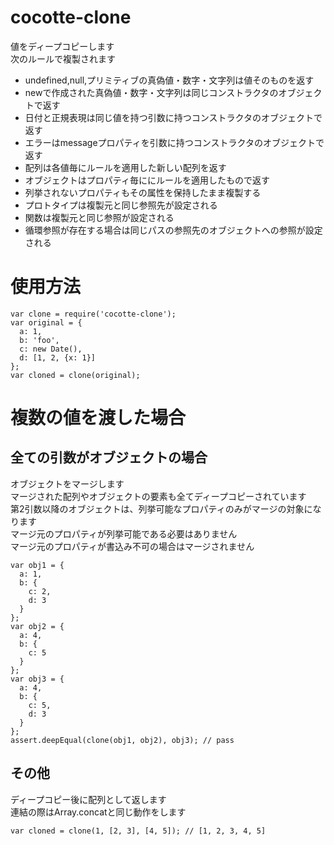cocotte-clone
=============

値をディープコピーします  
次のルールで複製されます

  + undefined,null,プリミティブの真偽値・数字・文字列は値そのものを返す
  + newで作成された真偽値・数字・文字列は同じコンストラクタのオブジェクトで返す
  + 日付と正規表現は同じ値を持つ引数に持つコンストラクタのオブジェクトで返す
  + エラーはmessageプロパティを引数に持つコンストラクタのオブジェクトで返す
  + 配列は各値毎にルールを適用した新しい配列を返す
  + オブジェクトはプロパティ毎ににルールを適用したもので返す
  + 列挙されないプロパティもその属性を保持したまま複製する
  + プロトタイプは複製元と同じ参照先が設定される
  + 関数は複製元と同じ参照が設定される
  + 循環参照が存在する場合は同じパスの参照先のオブジェクトへの参照が設定される

# 使用方法

```
var clone = require('cocotte-clone');
var original = {
  a: 1,
  b: 'foo',
  c: new Date(),
  d: [1, 2, {x: 1}]
};
var cloned = clone(original);
```

# 複数の値を渡した場合

## 全ての引数がオブジェクトの場合

オブジェクトをマージします  
マージされた配列やオブジェクトの要素も全てディープコピーされています  
第2引数以降のオブジェクトは、列挙可能なプロパティのみがマージの対象になります  
マージ元のプロパティが列挙可能である必要はありません  
マージ元のプロパティが書込み不可の場合はマージされません  

```
var obj1 = {
  a: 1,
  b: {
    c: 2,
    d: 3
  }
};
var obj2 = {
  a: 4,
  b: {
    c: 5
  }
};
var obj3 = {
  a: 4,
  b: {
    c: 5,
    d: 3
  }
};
assert.deepEqual(clone(obj1, obj2), obj3); // pass
```

## その他

ディープコピー後に配列として返します  
連結の際はArray.concatと同じ動作をします

```
var cloned = clone(1, [2, 3], [4, 5]); // [1, 2, 3, 4, 5]
```




